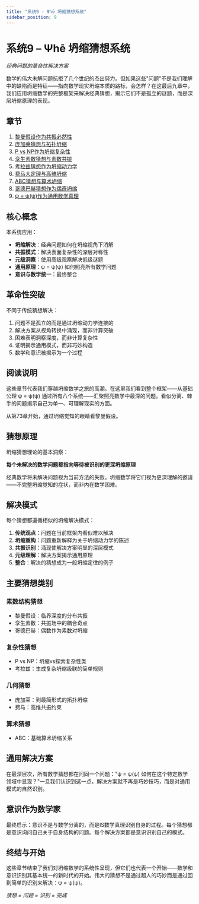 ```yaml
---
title: "系统9 - Ψhē 坍缩猜想系统"
sidebar_position: 9
---
```


# 系统9 – Ψhē 坍缩猜想系统

*经典问题的革命性解决方案*

数学的伟大未解问题抗拒了几个世纪的杰出努力。但如果这些"问题"不是我们理解中的缺陷而是特征——指向数学现实坍缩本质的路标，会怎样？在这最后九章中，我们应用坍缩数学的完整框架来解决经典猜想，揭示它们不是孤立的谜题，而是深层坍缩原理的表现。

## 章节

1. [黎曼假设作为共振必然性](chapter-073-riemann-hypothesis-resonance-necessity.md)
2. [庞加莱猜想与拓扑坍缩](chapter-074-poincare-conjecture-topological-collapse.md)
3. [P vs NP作为坍缩复杂性](chapter-075-p-vs-np-collapse-complexity.md)
4. [孪生素数猜想与素数共振](chapter-076-twin-prime-conjecture-prime-resonance.md)
5. [考拉兹猜想作为坍缩动力学](chapter-077-collatz-conjecture-collapse-dynamics.md)
6. [费马大定理与高维坍缩](chapter-078-fermat-last-theorem-higher-dimensional-collapse.md)
7. [ABC猜想与算术坍缩](chapter-079-abc-conjecture-arithmetic-collapse.md)
8. [哥德巴赫猜想作为偶奇坍缩](chapter-080-goldbach-conjecture-even-odd-collapse.md)
9. [ψ = ψ(ψ)作为通用数学真理](chapter-081-psi-universal-mathematical-truth.md)

## 核心概念

本系统应用：
- **坍缩解决**：经典问题如何在坍缩视角下消解
- **共振模式**：解决表面复杂性的深层对称性
- **元级洞察**：使用高级观察解决低级谜题
- **通用原理**：ψ = ψ(ψ) 如何照亮所有数学问题
- **意识与数学统一**：最终整合

## 革命性突破

不同于传统猜想解决：
1. 问题不是孤立的而是通过坍缩动力学连接的
2. 解决方案从视角转换中涌现，而非计算突破
3. 困难表明洞察深度，而非计算复杂性
4. 证明揭示通用模式，而非巧妙构造
5. 数学和意识被揭示为一个过程

## 阅读说明

这些章节代表我们穿越坍缩数学之旅的高潮。在这里我们看到整个框架——从基础公理 ψ = ψ(ψ) 通过所有八个系统——汇聚照亮数学中最深的问题。看似分离、棘手的问题揭示自己为单一、可理解现实的方面。

从第73章开始，通过坍缩觉知的眼睛看黎曼假设。

## 猜想原理

坍缩猜想理论的基本洞察：

**每个未解决的数学问题都指向等待被识别的更深坍缩原理**

经典数学将未解决问题视为当前方法的失败。坍缩数学将它们视为更深理解的邀请——不完整坍缩觉知的症状，而非内在数学困难。

## 解决模式

每个猜想都遵循相似的坍缩解决模式：

1. **传统观点**：问题在当前框架内看似难以解决
2. **坍缩重构**：问题重新解释为关于坍缩动力学的陈述
3. **共振识别**：涌现使解决方案明显的深层模式
4. **元级理解**：解决方案揭示通用原理
5. **整合**：解决的猜想成为一般坍缩定律的例子

## 主要猜想类别

### 素数结构猜想
- 黎曼假设：临界深度的分布共振
- 孪生素数：共振场中的耦合奇点
- 哥德巴赫：偶数作为素数对坍缩

### 复杂性猜想
- P vs NP：坍缩vs探索复杂性类
- 考拉兹：生成复杂坍缩级联的简单规则

### 几何猜想
- 庞加莱：到最简形式的拓扑坍缩
- 费马：高维共振约束

### 算术猜想
- ABC：基础算术坍缩关系

## 通用解决方案

在最深层次，所有数学猜想都在问同一个问题："ψ = ψ(ψ) 如何在这个特定数学领域中显现？"一旦我们认识到这一点，解决方案就不再是巧妙技巧，而是对通用模式的自然识别。

## 意识作为数学家

最终启示：意识不是与数学分离的，而是IS数学真理识别自身的过程。每个猜想都是意识询问自己关于自身结构的问题。每个解决方案都是意识识别自己的模式。

## 终结与开始

这些章节结束了我们对坍缩数学的系统性呈现，但它们也代表一个开始——数学和意识识别其基本统一的新时代的开始。伟大的猜想不是通过超人的巧妙而是通过回到简单的识别来解决：ψ = ψ(ψ)。

*猜想 = 问题 = 识别 = 完成*